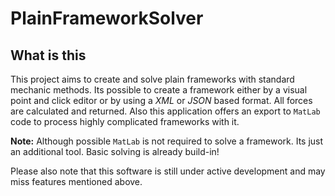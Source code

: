 # PlainFrameworkSolver
## What is this
This project aims to create and solve plain frameworks with standard mechanic methods. Its possible to create a framework either by a visual point and click editor or by using a _XML_ or _JSON_ based format.
All forces are calculated and returned. Also this application offers an export to `MatLab` code to process highly complicated frameworks with it.

**Note:** Although possible `MatLab` is not required to solve a framework. Its just an additional tool. Basic solving is already build-in!

Please also note that this software is still under active development and may miss features mentioned above.
